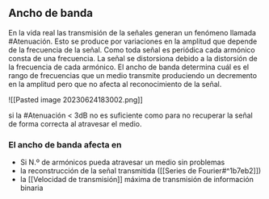 
## Ancho de banda

En la vida real las transmisión de la señales generan un fenómeno llamada #Atenuación. Esto se produce por variaciones en la amplitud que depende de la frecuencia de la señal. Como toda señal es periódica cada armónico consta de una frecuencia. La señal se distorsiona debido a la distorsión de la frecuencia de cada armónico. 
El ancho de banda determina cuál es el rango de frecuencias que un medio transmite produciendo un decremento en la amplitud pero que no afecta al reconocimiento de la señal.

![[Pasted image 20230624183002.png]]

si la #Atenuación < 3dB no es suficiente como para no recuperar la señal de forma correcta al atravesar el medio.

### El ancho de banda afecta en
- Si N.º de armónicos pueda atravesar un medio sin problemas 
- la reconstrucción de la señal transmitida ([[Series de Fourier#^1b7eb2]])
- la [[Velocidad de transmisión]] máxima de transmisión de información binaria


